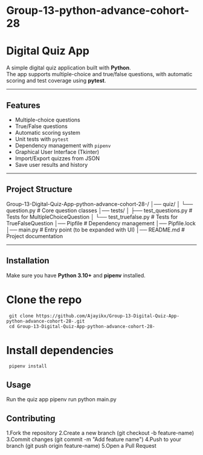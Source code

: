 # Group-13-python-advance-cohort-28
#  Digital Quiz App  

A simple digital quiz application built with **Python**.  
The app supports multiple-choice and true/false questions, with automatic scoring and test coverage using **pytest**.  

---

##  Features  

- Multiple-choice questions  
- True/False questions  
- Automatic scoring system  
- Unit tests with `pytest`  
- Dependency management with `pipenv`  
- Graphical User Interface (Tkinter)  
- Import/Export quizzes from JSON  
- Save user results and history  

---

##  Project Structure  

Group-13-Digital-Quiz-App-python-advance-cohort-28-/
│── quiz/
│ └── question.py # Core question classes
│── tests/
│ ├── test_questions.py # Tests for MultipleChoiceQuestion
│ └── test_truefalse.py # Tests for TrueFalseQuestion
│── Pipfile # Dependency management
│── Pipfile.lock
│── main.py # Entry point (to be expanded with UI)
│── README.md # Project documentation


---

##  Installation  

Make sure you have **Python 3.10+** and **pipenv** installed.  


# Clone the repo
     git clone https://github.com/Ajayikx/Group-13-Digital-Quiz-App-python-advance-cohort-28-.git
     cd Group-13-Digital-Quiz-App-python-advance-cohort-28-

# Install dependencies
     pipenv install
     
## Usage
  Run the quiz app
           pipenv run python main.py

##  Contributing

1.Fork the repository
2.Create a new branch (git checkout -b feature-name)
3.Commit changes (git commit -m "Add feature name")
4.Push to your branch (git push origin feature-name)
5.Open a Pull Request


